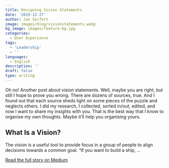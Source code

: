 ```yaml
---
title: Designing Vision Statements
date: '2019-12-27'
author: Jan Seifert
image: images/blog/visionstatements.webp
bg_image: images/feature-bg.jpg
categories:
  - User Experience
tags:
  - 'Leadership'
  - ''
languages:
  - English
description: ''
draft: false
type: writing
---
```


Oh no! Another post about vision statements. Well, maybe you are right, but still I hope to prove you wrong. There are dozens of sources, true. And I found out that each source sheds light on some pieces of the puzzle and neglects others. I did my research, I collected, sorted in/out, edited, and now I want to share my insights with you. That is the best way that I know to organise my own thoughts. Maybe it’ll help you organising yours.

## What Is a Vision?

The vision is a useful tool to provide focus in a group of people to align decisions towards a common goal.
“If you want to build a ship, ... </p>

<a class="btn btn-main" href="https://medium.com/@jan.seifert/designing-vision-statements-a6f7bc43f4eb?source=friends_link&sk=0971583a88a0fa522aac2f69431a7965">Read the full story on Medium</a>
